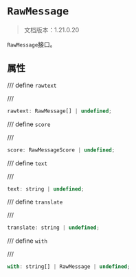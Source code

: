 # `RawMessage`

> 文档版本：1.21.0.20

`RawMessage`接口。

## 属性

/// define
`rawtext`


///

```js
rawtext: RawMessage[] | undefined;
```


/// define
`score`


///

```js
score: RawMessageScore | undefined;
```


/// define
`text`


///

```js
text: string | undefined;
```


/// define
`translate`


///

```js
translate: string | undefined;
```


/// define
`with`


///

```js
with: string[] | RawMessage | undefined;
```

